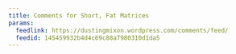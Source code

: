 ```yaml
---
title: Comments for Short, Fat Matrices
params:
  feedlink: https://dustingmixon.wordpress.com/comments/feed/
  feedid: 145459932b4d4c69c88a7980310d1da5
---
```

